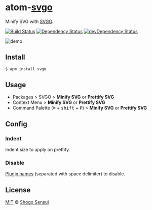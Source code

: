 # atom-[svgo](https://atom.io/packages/svgo)

Minify SVG with [SVGO](http://github.com/svg/svgo).

[![Build Status](https://travis-ci.org/1000ch/atom-svgo.svg?branch=master)](https://travis-ci.org/1000ch/atom-svgo)
[![Dependency Status](https://david-dm.org/1000ch/atom-svgo.svg)](https://david-dm.org/1000ch/atom-svgo)
[![devDependency Status](https://david-dm.org/1000ch/atom-svgo/dev-status.svg)](https://david-dm.org/1000ch/atom-svgo?type=dev)

![demo](https://cloud.githubusercontent.com/assets/1800018/24584828/d347d8ce-17b5-11e7-9e40-51056e324673.gif)

## Install

```bash
$ apm install svgo
```

## Usage

- Packages > SVGO > **Minify SVG** or **Prettify SVG**
- Context Menu > **Minify SVG** or **Prettify SVG**
- Command Palette (<kbd>⌘</kbd> + <kbd>shift</kbd> + <kbd>P</kbd>) > **Minify SVG** or **Prettify SVG**

## Config

### Indent

Indent size to apply on prettify.

### Disable

[Plugin names](https://github.com/svg/svgo#what-it-can-do) (separated with space delimiter) to disable.

## License

[MIT](https://1000ch.mit-license.org) © [Shogo Sensui](https://github.com/1000ch)
